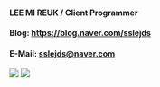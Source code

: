 #### LEE MI REUK / Client Programmer
#### Blog: https://blog.naver.com/sslejds
#### E-Mail: sslejds@naver.com

[<img src="https://img.shields.io/badge/Blog-black?style=flat&logo=Naver&logoColor=2DB400"/>](https://blog.naver.com/sslejds)
[<img src="https://img.shields.io/badge/Mail-black?style=flat&logo=Naver&logoColor=2DB400"/>](mailto:sslejds@naver.com)
<!--
**LEEMIREUK/LEEMIREUK** is a ✨ _special_ ✨ repository because its `README.md` (this file) appears on your GitHub profile.

Here are some ideas to get you started:

- 🔭 I’m currently working on ...
- 🌱 I’m currently learning ...
- 👯 I’m looking to collaborate on ...
- 🤔 I’m looking for help with ...
- 💬 Ask me about ...
- 📫 How to reach me: ...
- 😄 Pronouns: ...
- ⚡ Fun fact: ...
-->

